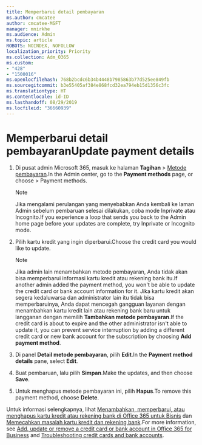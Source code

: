 ```yaml
---
title: Memperbarui detail pembayaran
ms.author: cmcatee
author: cmcatee-MSFT
manager: mnirkhe
ms.audience: Admin
ms.topic: article
ROBOTS: NOINDEX, NOFOLLOW
localization_priority: Priority
ms.collection: Adm_O365
ms.custom:
- "428"
- "1500016"
ms.openlocfilehash: 768b2bcdc6b34b4448b7985863b77d525ee849fb
ms.sourcegitcommit: b3e55405af384e868fcd32ea794eb15d1356c3fc
ms.translationtype: HT
ms.contentlocale: id-ID
ms.lasthandoff: 08/29/2019
ms.locfileid: "36660939"
---
```

# <a name="update-payment-details"></a><span data-ttu-id="67136-102">Memperbarui detail pembayaran</span><span class="sxs-lookup"><span data-stu-id="67136-102">Update payment details</span></span>

1. <span data-ttu-id="67136-103">Di pusat admin Microsoft 365, masuk ke halaman **Tagihan** \> [Metode pembayaran](https://go.microsoft.com/fwlink/p/?linkid=2018806).</span><span class="sxs-lookup"><span data-stu-id="67136-103">In the Admin center, go to the **Payment methods** page, or choose \> [](https://go.microsoft.com/fwlink/p/?linkid=2018806) Payment methods.</span></span>

    > [!NOTE]
    > <span data-ttu-id="67136-104">Jika mengalami perulangan yang menyebabkan Anda kembali ke laman Admin sebelum pembaruan selesai dilakukan, coba mode Inprivate atau Incognito.</span><span class="sxs-lookup"><span data-stu-id="67136-104">If you experience a loop that sends you back to the Admin home page before your updates are complete, try Inprivate or Incognito mode.</span></span>
  
2. <span data-ttu-id="67136-105">Pilih kartu kredit yang ingin diperbarui.</span><span class="sxs-lookup"><span data-stu-id="67136-105">Choose the credit card you would like to update.</span></span>

    > [!NOTE]
    > <span data-ttu-id="67136-106">Jika admin lain menambahkan metode pembayaran, Anda tidak akan bisa memperbarui informasi kartu kredit atau rekening bank itu.</span><span class="sxs-lookup"><span data-stu-id="67136-106">If another admin added the payment method, you won't be able to update the credit card or bank account information for it.</span></span> <span data-ttu-id="67136-107">Jika kartu kredit akan segera kedaluwarsa dan administrator lain itu tidak bisa memperbaruinya, Anda dapat mencegah gangguan layanan dengan menambahkan kartu kredit lain atau rekening bank baru untuk langganan dengan memilih **Tambahkan metode pembayaran**.</span><span class="sxs-lookup"><span data-stu-id="67136-107">If the credit card is about to expire and the other administrator isn't able to update it, you can prevent service interruption by adding a different credit card or new bank account for the subscription by choosing **Add payment method**.</span></span>
  
3. <span data-ttu-id="67136-108">Di panel **Detail metode pembayaran**, pilih **Edit**.</span><span class="sxs-lookup"><span data-stu-id="67136-108">In the **Payment method details** pane, select **Edit**.</span></span>

4. <span data-ttu-id="67136-109">Buat pembaruan, lalu pilih **Simpan**.</span><span class="sxs-lookup"><span data-stu-id="67136-109">Make the updates, and then choose **Save**.</span></span>

5. <span data-ttu-id="67136-110">Untuk menghapus metode pembayaran ini, pilih **Hapus**.</span><span class="sxs-lookup"><span data-stu-id="67136-110">To remove this payment method, choose **Delete**.</span></span>

<span data-ttu-id="67136-111">Untuk informasi selengkapnya, lihat [Menambahkan, memperbarui, atau menghapus kartu kredit atau rekening bank di Office 365 untuk Bisnis](https://docs.microsoft.com/office365/admin/subscriptions-and-billing/add-update-or-remove-credit-card-or-bank-account) dan [Memecahkan masalah kartu kredit dan rekening bank](https://docs.microsoft.com/office365/admin/subscriptions-and-billing/add-update-or-remove-credit-card-or-bank-account#troubleshooting-credit-cards-and-bank-accounts).</span><span class="sxs-lookup"><span data-stu-id="67136-111">For more information, see [Add, update or remove a credit card or bank account in Office 365 for Business](https://docs.microsoft.com/office365/admin/subscriptions-and-billing/add-update-or-remove-credit-card-or-bank-account) and [Troubleshooting credit cards and bank accounts](https://docs.microsoft.com/office365/admin/subscriptions-and-billing/add-update-or-remove-credit-card-or-bank-account#troubleshooting-credit-cards-and-bank-accounts).</span></span>